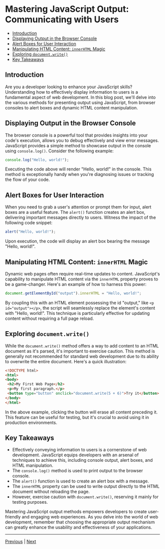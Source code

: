 # Mastering JavaScript Output: Communicating with Users<!-- omit in toc -->

- [Introduction](#introduction)
- [Displaying Output in the Browser Console](#displaying-output-in-the-browser-console)
- [Alert Boxes for User Interaction](#alert-boxes-for-user-interaction)
- [Manipulating HTML Content: `innerHTML` Magic](#manipulating-html-content-innerhtml-magic)
- [Exploring `document.write()`](#exploring-documentwrite)
- [Key Takeaways](#key-takeaways)


## Introduction

Are you a developer looking to enhance your JavaScript skills? Understanding how to effectively display information to users is a fundamental aspect of web development. In this blog post, we'll delve into the various methods for presenting output using JavaScript, from browser consoles to alert boxes and dynamic HTML content manipulation.

## Displaying Output in the Browser Console

The browser console is a powerful tool that provides insights into your code's execution, allows you to debug effectively and view error messages. JavaScript provides a simple method to showcase output in the console using `console.log()`. Consider the following example:

```javascript
console.log("Hello, world!");
```

Executing the code above will render "Hello, world!" in the console. This method is exceptionally handy when you're diagnosing issues or tracking the flow of your code.

## Alert Boxes for User Interaction

When you need to grab a user's attention or prompt them for input, alert boxes are a useful feature. The `alert()` function creates an alert box, delivering important messages directly to users. Witness the impact of the following code snippet:

```javascript
alert("Hello, world!");
```

Upon execution, the code will display an alert box bearing the message "Hello, world!".

## Manipulating HTML Content: `innerHTML` Magic

Dynamic web pages often require real-time updates to content. JavaScript's capability to manipulate HTML content via the `innerHTML` property proves to be a game-changer. Here's an example of how to harness this power:

```javascript
document.getElementById("output").innerHTML = "Hello, world!";
```

By coupling this with an HTML element possessing the id "output," like `<p id="output"></p>`, the script will seamlessly replace the element's content with "Hello, world!". This technique is particularly effective for updating content without requiring a full page reload.

## Exploring `document.write()`

While the `document.write()` method offers a way to add content to an HTML document as it's parsed, it's important to exercise caution. This method is generally not recommended for standard web development due to its ability to overwrite the entire document. Here's a quick illustration:

```html
<!DOCTYPE html>
<html>
<body>
 <h2>My First Web Page</h2>
 <p>My first paragraph.</p>
 <button type="button" onclick="document.write(5 + 6)">Try it</button>
</body>
</html>
```

In the above example, clicking the button will erase all content preceding it. This feature can be useful for testing, but it's crucial to avoid using it in production environments.

## Key Takeaways

- Effectively conveying information to users is a cornerstone of web development. JavaScript equips developers with an arsenal of techniques to achieve this, including console output, alert boxes, and HTML manipulation.
- The `console.log()` method is used to print output to the browser console.
- The `alert()` function is used to create an alert box with a message.
- The `innerHTML` property can be used to write output directly to the HTML document without reloading the page.
- However, exercise caution with `document.write()`, reserving it mainly for testing purposes.

Mastering JavaScript output methods empowers developers to create user-friendly and engaging web experiences. As you delve into the world of web development, remember that choosing the appropriate output mechanism can greatly enhance the usability and effectiveness of your applications.

---

[Previous](../introduction/jit-compiler-how-it-works-for-js.md) | [Next](./javascript-variables.md)